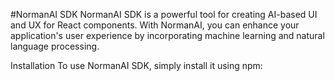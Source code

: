 #NormanAI SDK
NormanAI SDK is a powerful tool for creating AI-based UI and UX for React components. With NormanAI, you can enhance your application's user experience by incorporating machine learning and natural language processing.

Installation
To use NormanAI SDK, simply install it using npm: